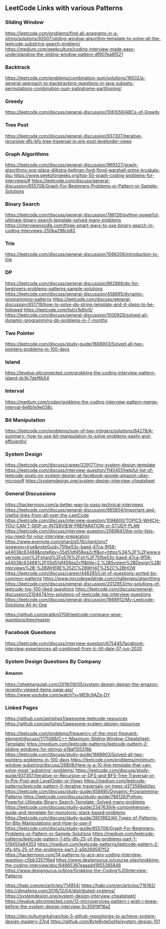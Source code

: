 ## LeetCode Links with various Patterns

### Sliding Window
https://leetcode.com/problems/find-all-anagrams-in-a-string/solutions/92007/sliding-window-algorithm-template-to-solve-all-the-leetcode-substring-search-problem/ \
https://medium.com/geekculture/coding-interview-made-easy-understanding-the-sliding-window-pattern-df907ea6f521

### Backtrack
https://leetcode.com/problems/combination-sum/solutions/16502/a-general-approach-to-backtracking-questions-in-java-subsets-permutations-combination-sum-palindrome-partitioning/

### Greedy
https://leetcode.com/discuss/general-discussion/1061059/ABCs-of-Greedy 

### Tree Post
https://leetcode.com/discuss/general-discussion/937307/iterative-recursive-dfs-bfs-tree-traversal-in-pre-post-levelorder-views

### Graph Algorithms 
https://leetcode.com/discuss/general-discussion/969327/graph-algorithms-one-place-dijkstra-bellman-ford-floyd-warshall-prims-kruskals-dsu
https://www.geeksforgeeks.org/top-50-graph-coding-problems-for-interviews/#
https://leetcode.com/discuss/general-discussion/655708/Graph-For-Beginners-Problems-or-Pattern-or-Sample-Solutions

### Binary Search 
https://leetcode.com/discuss/general-discussion/786126/python-powerful-ultimate-binary-search-template-solved-many-problems \
https://interviewnoodle.com/three-smart-ways-to-use-binary-search-in-coding-interviews-250ba296cb82

### Trie 
https://leetcode.com/discuss/general-discussion/1066206/introduction-to-trie

### DP 
https://leetcode.com/discuss/general-discussion/662866/dp-for-beginners-problems-patterns-sample-solutions
https://leetcode.com/discuss/general-discussion/458695/dynamic-programming-patterns
https://leetcode.com/discuss/general-discussion/651719/how-to-solve-dp-string-template-and-4-steps-to-be-followed
https://leetcode.com/list/x1k8lxi5/
https://leetcode.com/discuss/general-discussion/1000929/solved-all-dynamic-programming-dp-problems-in-7-months

### Two Pointer
https://leetcode.com/discuss/study-guide/1688903/Solved-all-two-pointers-problems-in-100-days

### Island
https://levelup.gitconnected.com/grokking-the-coding-interview-pattern-island-dc9c7def6b54

### Interval
https://medium.com/codex/grokking-the-coding-interview-pattern-merge-interval-6e6b1e9e038c

### Bit Manipulation
https://leetcode.com/problems/sum-of-two-integers/solutions/84278/A-summary:-how-to-use-bit-manipulation-to-solve-problems-easily-and-efficiently/
### System Design
https://leetcode.com/discuss/career/229177/my-system-design-template \
https://leetcode.com/discuss/interview-question/1140451/helpful-list-of-leetcode-posts-on-system-design-at-facebook-google-amazon-uber-microsoft
https://systemdesign.one/system-design-interview-cheatsheet

### General Discussions
https://hackernoon.com/a-better-way-to-pass-technical-interviews
https://leetcode.com/discuss/general-discussion/665604/Important-and-Useful-links-from-all-over-the-LeetCode \
https://leetcode.com/discuss/interview-question/1098600/TOPICS-WHICH-YOU-CAN'T-SKIP-or-INTERVIEW-PREPARATION-or-STUDY-PLAN \
https://leetcode.com/discuss/interview-question/2069641/the-only-lists-you-need-for-your-interview-preparation \
https://www.evernote.com/shard/s576/client/snv?isnewsnv=true&noteGuid=75fbe53c-baed-47ca-9f58-a44038c63468&noteKey=05d51df458ea2cff&sn=https%3A%2F%2Fwww.evernote.com%2Fshard%2Fs576%2Fsh%2F75fbe53c-baed-47ca-9f58-a44038c63468%2F05d51df458ea2cff&title=2.%2BSystem%2BDesign%2BInterviews%2B-%2BWHERE%252C%2BWHAT%252C%2BHOW
https://leetcode.com/discuss/career/448285/List-of-questions-sorted-by-common-patterns
https://www.mrcodeswildride.com/challenges/algorithms
https://leetcode.com/discuss/general-discussion/2012853/my-solutions-of-leetcode-top-100-liked-questions
https://leetcode.com/discuss/general-discussion/2104474/my-solutions-of-leetcode-top-interview-questions
https://leetcode.com/discuss/general-discussion/1868912/My-Leetcode-Solutions-All-In-One

https://github.com/pratikn0708/leetcode-company-wise-questions/tree/master
### Facebook Questions 
https://leetcode.com/discuss/interview-question/675445/facebook-interview-experiences-all-combined-from-lc-till-date-07-jun-2020

### System Design Questions By Company

#### Amazon 
https://shekhargulati.com/2019/09/05/system-design-design-the-amazon-recently-viewed-items-page-api/ \
https://www.youtube.com/watch?v=WE9c9AZe-DY


### Linked Pages
https://github.com/ashishps1/awesome-leetcode-resources
https://github.com/ashishps1/awesome-system-design-resources

https://leetcode.com/problems/frequency-of-the-most-frequent-element/discuss/1175088/C++-Maximum-Sliding-Window-Cheatsheet-Template/
https://medium.com/leetcode-patterns/leetcode-pattern-2-sliding-windows-for-strings-e19af105316b
https://leetcode.com/discuss/study-guide/1688903/Solved-all-two-pointers-problems-in-100-days
https://leetcode.com/problems/minimum-window-substring/discuss/26808/Here-is-a-10-line-template-that-can-solve-most-'substring'-problems/
https://leetcode.com/discuss/study-guide/937307/Iterative-or-Recursive-or-DFS-and-BFS-Tree-Traversal-or-In-Pre-Post-and-LevelOrder-or-Views
https://medium.com/leetcode-patterns/leetcode-pattern-0-iterative-traversals-on-trees-d373568eb0ec
https://leetcode.com/discuss/study-guide/458695/Dynamic-Programming-Patterns
https://leetcode.com/discuss/study-guide/786126/Python-Powerful-Ultimate-Binary-Search-Template.-Solved-many-problems
https://leetcode.com/discuss/study-guide/2347639/A-comprehensive-guide-and-template-for-monotonic-stack-based-problems
https://leetcode.com/discuss/study-guide/3901862/All-Types-of-Patterns-for-Bits-Manipulations-and-How-to-use-it
https://leetcode.com/discuss/study-guide/655708/Graph-For-Beginners-Problems-or-Pattern-or-Sample-Solutions
https://medium.com/leetcode-patterns/leetcode-pattern-1-bfs-dfs-25-of-the-problems-part-1-519450a84353
https://medium.com/leetcode-patterns/leetcode-pattern-2-dfs-bfs-25-of-the-problems-part-2-a5b269597f52
https://hackernoon.com/14-patterns-to-ace-any-coding-interview-question-c5bb3357f6ed
https://www.designgurus.io/course-play/grokking-the-coding-interview/doc/64865387eaaadd1855385848
https://www.designgurus.io/blog/Grokking-the-Coding%20Interview-Patterns

https://habr.com/en/articles/714954/
https://habr.com/en/articles/716182/
http://dimafeng.com/2016/12/04/distributed-systems/
https://systemdesign.one/system-design-interview-cheatsheet/
https://levelup.gitconnected.com/12-microservices-pattern-i-wish-i-knew-before-the-system-design-interview-5c35919f16a2

https://dev.to/kumarkalyan/top-5-github-repositories-to-achieve-system-design-mastery-27n4
https://github.com/ByteByteGoHq/system-design-101